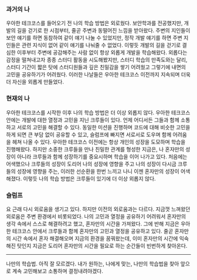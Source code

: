 

### 과거의 나

우아한 테크코스를 들어오기 전 나의 학습 방법은 외로웠다. 보안학과를 전공했지만, 개발의 길을 걷기로 한 시점부터, 줄곧 주변과 동떨어진 느낌을 받아왔다. 주변의 지인들이 보안 얘기를 하면 동참하여 같이 얘기 나눌 수 있었지만, 정작 개발 얘기를 하면 주변 지인들은 관련 지식이 없어 같이 얘기를 나눠줄 수 없었다. 이렇듯 개발의 길을 걷기로 결심한 이후부터 주변에 공감해주는 사람 없이 항상 외롭게 개발을 학습해왔다. 외롭다는 감정을 떨쳐내고자 종종 스터디 활동을 시도해봤지만, 스터디 학습의 만족도와는 달리, 스터디 기간이 짧은 탓에 스터디원들과 깊은 친밀감을 쌓기 어려웠고 그렇기에 내면의 고민을 공유하기가 어려웠다. 이러한 나날들은 우아한 테크코스 이전까지 지속되며 더욱더 자신을 외롭게 만들었다.

### 현재의 나

우아한 테크코스를 시작한 이후 나의 학습 방법은 더 이상 외롭지 않다. 우아한 테크코스 안에는 개발에 대한 열정과 고민을 지닌 크루들이 있다. 언제 어디서든 그들과 함께 소통하고 서로의 고민을 해결할 수 있다. 동일한 미션을 진행하며 코드에 대해 비슷한 고민을 하게 되면 큰 부담 없이 공유할 수 있고, 슬럼프에 빠지면 서로서로 도우며 함께 어려움을 헤쳐 나올 수 있다. 우아한 테크코스 이전에는 항상 개인의 성장을 도모하며 학습을 진행해왔다. 하지만 소중한 크루들을 만나 친밀한 관계를 형성한 지금은, 나 혼자만의 성장이 아니라 크루들과 함께 성장하기를 중요시하며 학습을 이어 나가고 있다. 처음에는 어색했으나 크루들의 성장이 도리어 나의 성장에 영향을 주고 나의 성장이 다시금 크루들의 성장에 영향을 주는, 이러한 선순환을 한번 느끼고 나니 이젠 혼자만의 성장이 어색해졌다. 이렇듯 나의 학습 방법은 크루들이 있기에 더 이상 외롭지 않다.

### 슬럼프

요 근래 다시 외로움을 생기고 있다. 하지만 이전의 외로움과는 다르다. 지금껏 느껴왔던 외로움은 주변 환경에서 비롯되었다. 나의 고민과 열정을 공유하기 어려워서 혼자만의 생각 속에서 스스로 해결하려고 했고, 혼자만의 시간을 가져왔다. 그에 반해 지금은 우아한 테크코스 안에서 크루들과 함께 혼자만의 고민과 열정을 공유하고 있다. 줄곧 혼자만의 시간 속에서 혼자 해결해오며 지금의 환경을 꿈꿔왔는데, 이미 혼자만의 시간에 익숙해진 탓인지 지금은 도리어 혼자만의 시간을 필요로 하는 순간들이 빈번하게 찾아온다.

---

나만의 학습법. 아직 잘 모르겠다. 내가 원하는, 나에게 맞는, 나만의 학습법을 찾아 앞으로 계속 고민해보고 소통하며 결정내려야겠다.